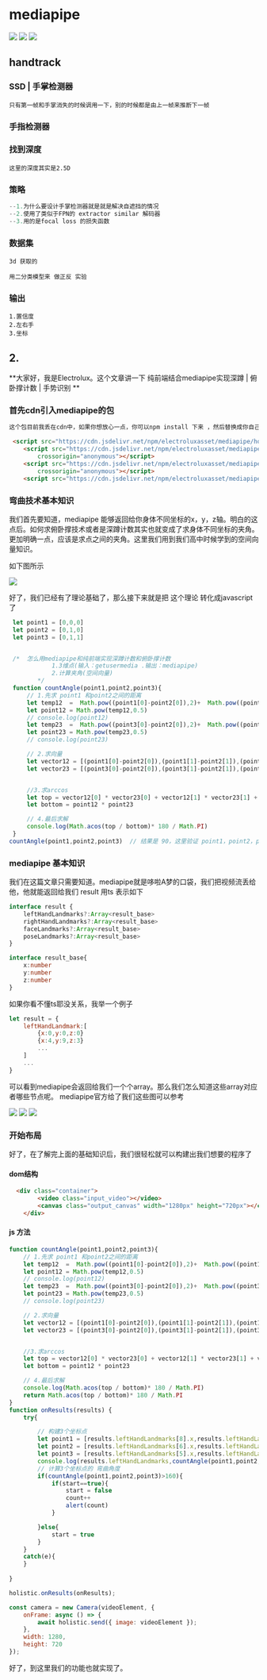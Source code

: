 # mediapipe

<img src="./img/hand-landmarks.png"/>

<img src="./img/body-landmarks.png"/>

<img src="./img/face-landmarks.png"/>

## handtrack

### SSD | 手掌检测器



```
只有第一帧和手掌消失的时候调用一下，别的时候都是由上一帧来推断下一帧
```





### 手指检测器











### 找到深度

```
这里的深度其实是2.5D
```





### 策略

```js
--1.为什么要设计手掌检测器就是就是解决自遮挡的情况
--2.使用了类似于FPN的 extractor similar 解码器
--3.用的是focal loss 的损失函数
```







### 数据集

```
3d 获取的

用二分类模型来 做正反 实验
```





### 输出

```
1.置信度
2.左右手
3.坐标
```





## 2. 





**大家好，我是Electrolux。这个文章讲一下 纯前端结合mediapipe实现深蹲 | 俯卧撑计数 | 手势识别 **



### 首先cdn引入mediapipe的包

```html
这个包目前我丢在cdn中，如果你想放心一点，你可以npm install 下来 ，然后替换成你自己资源路径(mediapipe的官方那里copy过来的)

 <script src="https://cdn.jsdelivr.net/npm/electroluxasset/mediapipe/holistic/camera_utils.js" crossorigin="anonymous"></script>
    <script src="https://cdn.jsdelivr.net/npm/electroluxasset/mediapipe/holistic/control_utils.js"
        crossorigin="anonymous"></script>
    <script src="https://cdn.jsdelivr.net/npm/electroluxasset/mediapipe/holistic/drawing_utils.js"
        crossorigin="anonymous"></script>
    <script src="https://cdn.jsdelivr.net/npm/electroluxasset/mediapipe/holistic/holistic.js" crossorigin="anonymous"></script>
```





### 弯曲技术基本知识

我们首先要知道，mediapipe 能够返回给你身体不同坐标的x，y，z轴。明白的这点后。如何求俯卧撑技术或者是深蹲计数其实也就变成了求身体不同坐标的夹角。更加明确一点，应该是求点之间的夹角。这里我们用到我们高中时候学到的空间向量知识。

如下图所示

<img src="./img/空间向量.png">



好了，我们已经有了理论基础了，那么接下来就是把 这个理论 转化成javascript了

```js
 let point1 = [0,0,0]
 let point2 = [0,1,0]
 let point3 = [0,1,1]


 /*  怎么用mediapipe和纯前端实现深蹲计数和俯卧撑计数
            1.3维点(输入：getusermedia .输出：mediapipe)
            2.计算夹角(空间向量)
        */
 function countAngle(point1,point2,point3){
     // 1.先求 point1 和point2之间的距离
     let temp12  =  Math.pow((point1[0]-point2[0]),2)+  Math.pow((point1[1]-point2[1]),2) +Math.pow((point1[2]-point2[2]),2)
     let point12 = Math.pow(temp12,0.5)
     // console.log(point12)
     let temp23  =  Math.pow((point3[0]-point2[0]),2)+  Math.pow((point3[1]-point2[1]),2) +Math.pow((point3[2]-point2[2]),2)
     let point23 = Math.pow(temp23,0.5)
     // console.log(point23)

     // 2.求向量 
     let vector12 = [(point1[0]-point2[0]),(point1[1]-point2[1]),(point1[2]-point2[2])]
     let vector23 = [(point3[0]-point2[0]),(point3[1]-point2[1]),(point3[2]-point2[2])]


     //3.求arccos 
     let top = vector12[0] * vector23[0] + vector12[1] * vector23[1] + vector12[2] * vector23[2]
     let bottom = point12 * point23

     // 4.最后求解
     console.log(Math.acos(top / bottom)* 180 / Math.PI)
 }
countAngle(point1,point2,point3)  // 结果是 90，这里验证 point1，point2，point3 的夹角
```



### mediapipe 基本知识

我们在这篇文章只需要知道。mediapipe就是哆啦A梦的口袋，我们把视频流丢给他，他就能返回给我们 result  用ts 表示如下

```ts
interface result {
    leftHandLandmarks?:Array<result_base>
    rightHandLandmarks?:Array<result_base>
    faceLandmarks?:Array<result_base>
    poseLandmarks?:Array<result_base>
}

interface result_base{
    x:number
    y:number
    z:number
}
```



如果你看不懂ts耶没关系，我举一个例子

```js
let result = {
    leftHandLandmark:[
        {x:0,y:0,z:0}
        {x:4,y:9,z:3}
		...
    ]
    ...  
}

```



可以看到mediapipe会返回给我们一个个array。那么我们怎么知道这些array对应者哪些节点呢。 mediapipe官方给了我们这些图可以参考

<img src="./img/hand-landmarks.png"/>

<img src="./img/body-landmarks.png"/>

<img src="./img/face-landmarks.png"/>







### 开始布局

好了，在了解完上面的基础知识后，我们很轻松就可以构建出我们想要的程序了

#### dom结构

```html
  <div class="container">
        <video class="input_video"></video>
        <canvas class="output_canvas" width="1280px" height="720px"></canvas>
    </div>
```



#### js 方法

```js
function countAngle(point1,point2,point3){
    // 1.先求 point1 和point2之间的距离
    let temp12  =  Math.pow((point1[0]-point2[0]),2)+  Math.pow((point1[1]-point2[1]),2) +Math.pow((point1[2]-point2[2]),2)
    let point12 = Math.pow(temp12,0.5)
    // console.log(point12)
    let temp23  =  Math.pow((point3[0]-point2[0]),2)+  Math.pow((point3[1]-point2[1]),2) +Math.pow((point3[2]-point2[2]),2)
    let point23 = Math.pow(temp23,0.5)
    // console.log(point23)

    // 2.求向量 
    let vector12 = [(point1[0]-point2[0]),(point1[1]-point2[1]),(point1[2]-point2[2])]
    let vector23 = [(point3[0]-point2[0]),(point3[1]-point2[1]),(point3[2]-point2[2])]


    //3.求arccos 
    let top = vector12[0] * vector23[0] + vector12[1] * vector23[1] + vector12[2] * vector23[2]
    let bottom = point12 * point23

    // 4.最后求解
    console.log(Math.acos(top / bottom)* 180 / Math.PI)
    return Math.acos(top / bottom)* 180 / Math.PI
}
function onResults(results) {
    try{

        // 构建3个坐标点
        let point1 = [results.leftHandLandmarks[8].x,results.leftHandLandmarks[8].y,results.leftHandLandmarks[8].z]
        let point2 = [results.leftHandLandmarks[6].x,results.leftHandLandmarks[6].y,results.leftHandLandmarks[6].z]
        let point3 = [results.leftHandLandmarks[5].x,results.leftHandLandmarks[5].y,results.leftHandLandmarks[5].z]
        console.log(results.leftHandLandmarks,countAngle(point1,point2,point3))
        // 计算3个坐标点的 弯曲角度
        if(countAngle(point1,point2,point3)>160){
            if(start==true){
                start = false
                count++
                alert(count)
            }

        }else{
            start = true
        }
    } 
    catch(e){
    }
    
}

holistic.onResults(onResults);

const camera = new Camera(videoElement, {
    onFrame: async () => {
        await holistic.send({ image: videoElement });
    },
    width: 1280,
    height: 720
});
```



好了，到这里我们的功能也就实现了。

